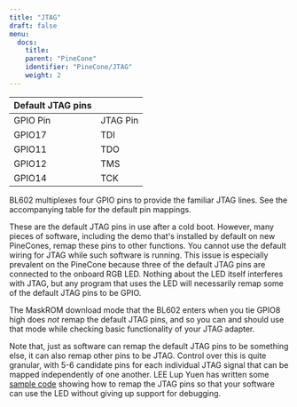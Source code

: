 ```yaml
---
title: "JTAG"
draft: false
menu:
  docs:
    title:
    parent: "PineCone"
    identifier: "PineCone/JTAG"
    weight: 2
---
```


| Default JTAG pins | |
| -------- | ------- |
| GPIO Pin | JTAG Pin |
| GPIO17 | TDI |
| GPIO11 | TDO |
| GPIO12 | TMS |
| GPIO14 | TCK |

BL602 multiplexes four GPIO pins to provide the familiar JTAG lines. See the accompanying table for the default pin mappings.

These are the default JTAG pins in use after a cold boot. However, many pieces of software, including the demo that's installed by default on new PineCones, remap these pins to other functions. You cannot use the default wiring for JTAG while such software is running. This issue is especially prevalent on the PineCone because three of the default JTAG pins are connected to the onboard RGB LED. Nothing about the LED itself interferes with JTAG, but any program that uses the LED will necessarily remap some of the default JTAG pins to be GPIO.

The MaskROM download mode that the BL602 enters when you tie GPIO8 high does *not* remap the default JTAG pins, and so you can and should use that mode while checking basic functionality of your JTAG adapter.

Note that, just as software can remap the default JTAG pins to be something else, it can also remap other pins to be JTAG. Control over this is quite granular, with 5-6 candidate pins for each individual JTAG signal that can be mapped independently of one another. LEE Lup Yuen has written some [sample code](https://lupyuen.github.io/articles/openocd#free-the-led-from-jtag-port) showing how to remap the JTAG pins so that your software can use the LED without giving up support for debugging.

